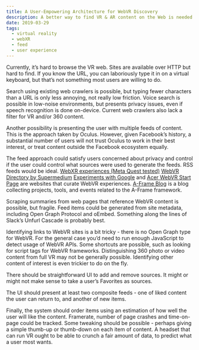 ```yaml
---
title: A User-Empowering Architecture for WebVR Discovery
description: A better way to find VR & AR content on the Web is needed.
date: 2019-03-29
tags:
  - virtual reality
  - webXR
  - feed
  - user experience
---
```

Currently, it’s hard to browse the VR web. Sites are available over HTTP but hard to find. If you know the URL, you can laboriously type it in on a virtual keyboard, but that’s not something most users are willing to do.

Search using existing web crawlers is possible, but typing fewer characters than a URL is only less annoying, not really low friction. Voice search is possible in low-noise environments, but presents privacy issues, even if speech recognition is done on-device. Current web crawlers also lack a filter for VR and/or 360 content.

Another possibility is presenting the user with multiple feeds of content. This is the approach taken by Oculus. However, given Facebook’s history, a substantial number of users will not trust Oculus to work in their best interest, or treat content outside the Facebook ecosystem equally.

The feed approach could satisfy users concerned about privacy and control if the user could control what sources were used to generate the feeds. RSS feeds would be ideal. [WebXR experiences
(Meta Quest tested)](https://vrsites.com/) [WebVR Directory by Supermedium](https://webvr.directory/) [Experiments with Google](https://experiments.withgoogle.com/collection/webvr) and [Acer WebVR Start Page](https://acerwebvr.github.io/) are websites that curate WebVR experiences. [A-Frame Blog](https://aframe.io/blog/) is a blog collecting projects, tools, and events related to the A-Frame framework.

Scraping summaries from web pages that reference WebVR content is possible, but fragile. Feed items could be generated from site metadata, including Open Graph Protocol and oEmbed. Something along the lines of Slack’s Unfurl Cascade is probably best.

Identifying links to WebVR sites is a bit tricky - there is no Open Graph type for WebVR. For the general case you’d need to run enough JavaScript to detect usage of WebVR APIs. Some shortcuts are possible, such as looking for script tags for WebVR frameworks. Distinguishing 360 photo or video content from full VR may not be generally possible. Identifying other content of interest is even trickier to do on the fly.

There should be straightforward UI to add and remove sources. It might or might not make sense to take a user’s Favorites as sources.

The UI should present at least two composite feeds - one of liked content the user can return to, and another of new items.

Finally, the system should order items using an estimation of how well the user will like the content. Framerate, number of page crashes and time-on-page could be tracked. Some tweaking should be possible - perhaps giving a simple thumb-up or thumb-down on each item of content. A headset that can run VR ought to be able to crunch a fair amount of data, to predict what a user most wants.

